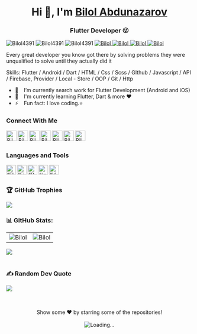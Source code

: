 <h1 align="center"> Hi 👋, I'm <a href="http://t.me/Bilol0004">Bilol Abdunazarov</a></h1>
<h3 align="center">Flutter Developer 😜</h3>

<div class="row">
    <img src="https://img.shields.io/github/followers/Bilol4391?label=Github%20followers&style=for-the-badge" alt="Bilol4391" />
    <img src="https://img.shields.io/github/stars/Bilol4391?label=Github%20stars&style=for-the-badge" alt="Bilol4391" />
    <img  src="https://komarev.com/ghpvc/?username=Bilol4391&label=Profile Views&color=blue&style=for-the-badge" alt="Bilol4391" />
    <a href="https://www.linkedin.com/in/bilol-abdunazarov-61a4a5262/"><img src="https://img.shields.io/badge/-CONNECT-blue?style=for-the-badge&logo=Linkedin&link=https://www.linkedin.com/in/bilol-abdunazarov-61a4a5262/" alt="Bilol" /> </a>
    <a href="https://t.me/Bilol0004"><img src="https://img.shields.io/badge/-CONNECT-blue?style=for-the-badge&logo=Telegram&link=https://t.me/Bilol0004" alt="Bilol" /> </a>
    <a href="https://instragram/bilolabdunazarov_"><img src="https://img.shields.io/badge/-CONNECT-blue?style=for-the-badge&logo=Instagram&link=https://instagram/bilolabdunazarov_" alt="Bilol" /> </a>
    <a href="https://www.upwork.com/freelancers/~016ec07554e1c035d8"><img src="https://img.shields.io/badge/-CONNECT-blue?style=for-the-badge&logo=Upwork&link=https://www.upwork.com/freelancers/~016ec07554e1c035d8" alt="Bilol" /> </a>
</div>

Every great developer you know got there by solving problems they were unqualified to solve until they actually did it

Skills: Flutter / Android / Dart / HTML / Css / Scss / GIthub / Javascript / API / Firebase, Provider / Local - Store / OOP / Git / Http

- 🔭 &ensp; I’m currently search work for Flutter Development (Android and iOS)
- 🌱 &ensp; I'm currently learning Flutter, Dart & more ❤️
- ⚡ &ensp; Fun fact: I love coding.⭐
  
### Connect With Me

[<img align="left" alt="Bilol Abdunazarov | Website" width="28px" src="https://www.vectorlogo.zone/logos/telegram/telegram-tile.svg" />][telegram]
[<img align="left" alt="Bilol Abdunazarov | Gmail" width="28px" src="https://www.vectorlogo.zone/logos/gmail/gmail-tile.svg" />][mail]
[<img align="left" alt="Bilol Abdunazarov | YouTube" width="28px" src="https://www.vectorlogo.zone/logos/youtube/youtube-tile.svg" />][youtube]
[<img align="left" alt="Bilol Abdunazarov | Twitter" width="28px" src="https://www.vectorlogo.zone/logos/twitter/twitter-tile.svg" />][twitter]
[<img align="left" alt="Bilol Abdunazarov | LinkedIn" width="28px" src="https://www.vectorlogo.zone/logos/linkedin/linkedin-tile.svg" />][linkedin]
[<img align="left" alt="Bilol Abdunazarov | Instagram" width="28px" src="https://www.vectorlogo.zone/logos/instagram/instagram-tile.svg" />][instagram]
[<img align="left" alt="Bilol Abdunazarov | Facebook" width="28px" src="https://www.vectorlogo.zone/logos/facebook/facebook-tile.svg" />][facebook]

<br />
<br />

### Languages and Tools

[<img align="left" alt=“Flutter” width="26px" src="https://www.vectorlogo.zone/logos/flutterio/flutterio-icon.svg" />][flutter]
[<img align="left" alt=“Firebase” width="26px" src="https://www.vectorlogo.zone/logos/firebase/firebase-icon.svg" />][firebase]
[<img align="left" alt=“Dart” width="26px" src="https://www.vectorlogo.zone/logos/dartlang/dartlang-icon.svg" />][dart]
[<img align="left" alt=“Java” width="26px" src="https://www.vectorlogo.zone/logos/java/java-icon.svg" />][javaScript]
[<img align="left" alt=“VSCode” width="26px" src="https://www.vectorlogo.zone/logos/visualstudio_code/visualstudio_code-icon.svg" />][vscode]

<br />
<br />

### 🏆 GitHub Trophies
![](https://github-profile-trophy.vercel.app/?username=Bilol4391&theme=darkhub&no-frame=false&no-bg=true&margin-w=4)



### 📊 GitHub Stats:
<table cellspacing="0" cellpadding="0" style="border:none;">
  <tr>
    <td>
      <img align="center" src="https://github-readme-stats.vercel.app/api?username=Bilol4391&show_icons=true&locale=en" alt="Bilol" />
    </td>
    <td>
      <img align="center" src="https://github-readme-streak-stats.herokuapp.com/?user=Bilol4391&" alt="Bilol" />
    </td>
   </tr>
</table>
<!-- <table cellspacing="0" cellpadding="0" style="border:none;">
  <tr>
    <td>
      <img align="center" src="https://activity-graph.herokuapp.com/graph?username=Bilol4391" alt="Bilol's Github Status"/>    
    </td> 
   </tr>
</table> -->

<a href="https://github.com/Bilol4391">
  <img align="center" src="https://github-readme-stats.vercel.app/api/top-langs/?username=Bilol4391&theme=light&hide_langs_below=1" />
</a>

<br />
<br />


### ✍️ Random Dev Quote
![](https://quotes-github-readme.vercel.app/api?type=horizontal&theme=radical)

<br />
<br /> 

<div align="center">
Show some ❤️ by starring some of the repositories!
<br />
<br />
<img align="center" src = "https://profile-counter.glitch.me/Bilol4391/count.svg" alt ="Loading...">
</div>

<br />
<br />

[telegram]: http://t.me/Bilol0004
[mail]: https://mail.google.com/mail/u/0/#inbox
[twitter]: https://twitter.com/Bilol8480
[youtube]: https://www.youtube.com/channel/UCOttmpfUOz_gAWqSOw0VeKQ
[linkedin]: https://www.linkedin.com/in/bilol-abdunazarov-61a4a5262/
[github]: https://github.com/Bilol4391
[instagram]: https://www.instagram.com/bilolabdunazarov_
[facebook]: https://www.facebook.com/bilol.abdunazarov.96
[flutter]: https://flutter.dev
[dart]: https://dart.dev
[vscode]: https://code.visualstudio.com
[firebase]: https://firebase.google.com
[javaScript]: https://www.javascript.com/
[swift]: https://developer.apple.com/swift/
[kotlin]: https://kotlinlang.org
